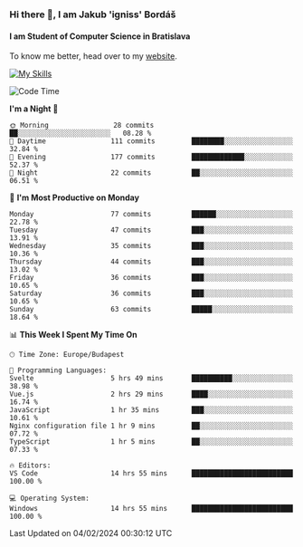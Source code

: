 ### Hi there 👋, I am Jakub 'igniss' Bordáš

#### I am Student of Computer Science in Bratislava
To know me better, head over to my [website](https://bordas.sk).

[![My Skills](https://skillicons.dev/icons?i=js,html,css,figma,svelte,java,kotlin,python,postgresql,typescript,nest,nodejs)](https://bordas.sk)


<!--START_SECTION:waka-->
![Code Time](http://img.shields.io/badge/Code%20Time-1%2C391%20hrs%209%20mins-blue)

**I'm a Night 🦉** 

```text
🌞 Morning                28 commits          ██░░░░░░░░░░░░░░░░░░░░░░░   08.28 % 
🌆 Daytime                111 commits         ████████░░░░░░░░░░░░░░░░░   32.84 % 
🌃 Evening                177 commits         █████████████░░░░░░░░░░░░   52.37 % 
🌙 Night                  22 commits          ██░░░░░░░░░░░░░░░░░░░░░░░   06.51 % 
```
📅 **I'm Most Productive on Monday** 

```text
Monday                   77 commits          ██████░░░░░░░░░░░░░░░░░░░   22.78 % 
Tuesday                  47 commits          ███░░░░░░░░░░░░░░░░░░░░░░   13.91 % 
Wednesday                35 commits          ███░░░░░░░░░░░░░░░░░░░░░░   10.36 % 
Thursday                 44 commits          ███░░░░░░░░░░░░░░░░░░░░░░   13.02 % 
Friday                   36 commits          ███░░░░░░░░░░░░░░░░░░░░░░   10.65 % 
Saturday                 36 commits          ███░░░░░░░░░░░░░░░░░░░░░░   10.65 % 
Sunday                   63 commits          █████░░░░░░░░░░░░░░░░░░░░   18.64 % 
```


📊 **This Week I Spent My Time On** 

```text
🕑︎ Time Zone: Europe/Budapest

💬 Programming Languages: 
Svelte                   5 hrs 49 mins       ██████████░░░░░░░░░░░░░░░   38.98 % 
Vue.js                   2 hrs 29 mins       ████░░░░░░░░░░░░░░░░░░░░░   16.74 % 
JavaScript               1 hr 35 mins        ███░░░░░░░░░░░░░░░░░░░░░░   10.61 % 
Nginx configuration file 1 hr 9 mins         ██░░░░░░░░░░░░░░░░░░░░░░░   07.72 % 
TypeScript               1 hr 5 mins         ██░░░░░░░░░░░░░░░░░░░░░░░   07.33 % 

🔥 Editors: 
VS Code                  14 hrs 55 mins      █████████████████████████   100.00 % 

💻 Operating System: 
Windows                  14 hrs 55 mins      █████████████████████████   100.00 % 
```


 Last Updated on 04/02/2024 00:30:12 UTC
<!--END_SECTION:waka-->

